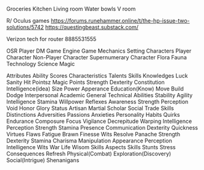 Groceries
Kitchen
Living room
Water bowls
V room

R/ Oculus games
https://forums.runehammer.online/t/the-hp-issue-two-solutions/5742
https://questingbeast.substack.com/

Verizon tech for router
8885531555

OSR
Player
DM
Game Engine
Game Mechanics
Setting
Characters
Player Character
Non-Player Character
Supernumerary Character
Flora
Fauna
Technology
Science
Magic

Attributes	Ability Scores	Characteristics
Talents	Skills	Knowledges
Luck
Sanity
Hit Pointsz
Magic Points
Strength	Dexterity	Constitution	Intelligence(idea)	Size	Power	Apperance	Education(Know)
Move
Build
Dodge
Interpersonal	Academic	General	Technical Abilities
Stability
Agility	Intelligence	Stamina	Willpower	Reflexes	Awareness	Strength	Perception	Void
Honor	Glory	Status
Artisan	Martial	Scholar	Social	Trade Skills
Distinctions	Adversities	Passions	Anxieties
Personality	Habits	Quirks
Endurance
Composure
Focus
Vigilance
Decrepitude
Warping
Intelligence	Perception	Strength	Stamina	Presence	Communication	Dexterity	Quickness
Virtues	Flaws
Fatigue
Brawn	Finesse	Wits	Resolve	Panache
Strength	Dexterity	Stamina	Charisma	Manipulation	Appearance	Perception	Intelligence	Wits
War	Life	Wisom Skills
Aspects	Skills	Stunts	Stress	Consequences	Refresh
Physical(Combat)	Exploration(Discovery)	Social(Intrigue)	Shenanigans
